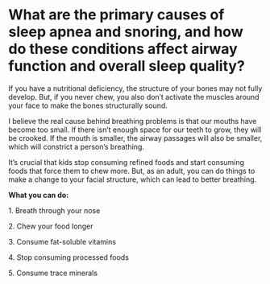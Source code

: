 # What are the primary causes of sleep apnea and snoring, and how do these conditions affect airway function and overall sleep quality?

If you have a nutritional deficiency, the structure of your bones may not fully develop. But, if you never chew, you also don’t activate the muscles around your face to make the bones structurally sound.

I believe the real cause behind breathing problems is that our mouths have become too small. If there isn’t enough space for our teeth to grow, they will be crooked. If the mouth is smaller, the airway passages will also be smaller, which will constrict a person’s breathing.

It’s crucial that kids stop consuming refined foods and start consuming foods that force them to chew more. But, as an adult, you can do things to make a change to your facial structure, which can lead to better breathing.

**What you can do:**

1\. Breath through your nose

2\. Chew your food longer

3\. Consume fat-soluble vitamins

4\. Stop consuming processed foods

5\. Consume trace minerals